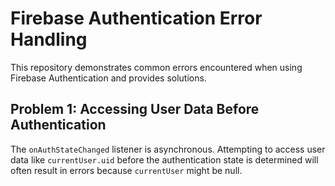 # Firebase Authentication Error Handling
This repository demonstrates common errors encountered when using Firebase Authentication and provides solutions.

## Problem 1: Accessing User Data Before Authentication
The `onAuthStateChanged` listener is asynchronous. Attempting to access user data like `currentUser.uid` before the authentication state is determined will often result in errors because `currentUser` might be null.
